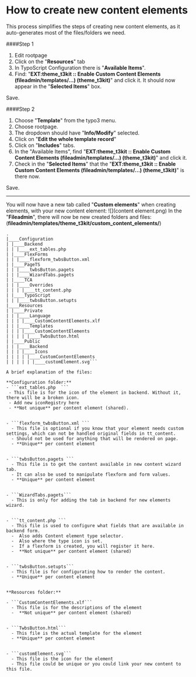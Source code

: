 # How to create new content elements

This process simplifies the steps of creating new content elements, as it auto-generates most of the files/folders we need.


####Step 1

1. Edit rootpage  
1. Click on the "**Resources**" tab
1. In TypoScript Configuration there is "**Available Items**".   
1. Find: "**EXT:theme_t3kit :: Enable Custom Content Elements (fileadmin/templates/...) (theme_t3kit)**" and click it. It should now appear in the "**Selected Items**" box.

Save.

####Step 2
1. Choose "**Template**" from the typo3 menu.   
1. Choose rootpage.
1. The dropdown should have "**Info/Modify**" selected.  
1. Click on "**Edit the whole template record**"
1. Click on "**Includes**" tabs.  
1. In the "Available Items", find "**EXT:theme_t3kit :: Enable Custom Content Elements (fileadmin/templates/...) (theme_t3kit)**" and click it.  
1. Check in the "**Selected Items**" that the "**EXT:theme_t3kit :: Enable Custom Content Elements (fileadmin/templates/...) (theme_t3kit)**" is there now.

Save. 


---


You will now have a new tab called "**Custom elements**" when creating elements, with your new content element: ![](content element.png)
In the "**Fileadmin**", there will now be new created folders and files:
(**fileadmin/templates/theme_t3kit/custom_content_elements/**)



```
.
|____Configuration
| |____Backend
| | |____ext_tables.php
| |____FlexForms
| | |____flexform_twbsButton.xml
| |____PageTS
| | |____twbsButton.pagets
| | |____WizardTabs.pagets
| |____TCA
| | |____Overrides
| | | |____tt_content.php
| |____TypoScript
| | |____twbsButton.setupts
|____Resources
| |____Private
| | |____Language
| | | |____CustomContentElements.xlf
| | |____Templates
| | | |____CustomContentElements
| | | | |____TwbsButton.html
| |____Public
| | |____Backend
| | | |____Icons
| | | | |____CustomContentElements
| | | | | |____customElement.svg```

A brief explanation of the files:

**Configuration folder:**  
- ```ext_tables.php  ```  
 - This file is for the icon of the element in backend. Without it, there will be a broken icon.
 - Add new iconRegistry here
 - **Not unique** per content element (shared).
    

- ```flexform_twbsButton.xml ```
  - This file is optional if you know that your element needs custom settings, which can not be handled original fields in tt_content. 
  - Should not be used for anything that will be rendered on page. 
  - **Unique** per content element
  

- ```twbsButton.pagets ```
  - This file is to get the content available in new content wizard tab. 
  - It can also be used to manipulate flexform and form values. 
  - **Unique** per content element


- ```WizardTabs.pagets```  
  - This is only for adding the tab in backend for new elements wizard. 
  
 
- ```tt_content.php ```
  - This file is used to configure what fields that are available in backend form. 
  -  Also adds Content element type selector. 
  -  Also where the type icon is set. 
  -  If a flexform is created, you will register it here. 
  -  **Not unique** per content element (shared)


- ```twbsButton.setupts```
  - This file is for configurating how to render the content. 
  - **Unique** per content element


**Resources folder:**

- ```CustomContentElements.xlf```
  - This file is for the descriptions of the element 
  -  **Not unique** per content element (shared)


- ```TwbsButton.html```
  - This file is the actual template for the element
  - **Unique** per content element


- ```customElement.svg```
  - This file is the icon for the element
  - This file could be unique or you could link your new content to this file.









